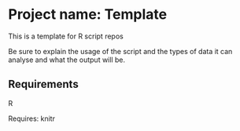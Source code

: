Project name: Template
======================

This is a template for R script repos

Be sure to explain the usage of the script and the types of data it can 
analyse and what the output will be.

Requirements
------------
R

Requires: knitr